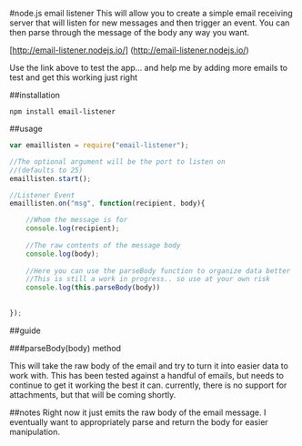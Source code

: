 #node.js email listener
This will allow you to create a simple email receiving server that will listen for new messages and then trigger an event. You can then parse through the message of the body any way you want.

[http://email-listener.nodejs.io/] (http://email-listener.nodejs.io/)

Use the link above to test the app... and help me by adding more emails to test and get this working just right

##installation

```
npm install email-listener
```

##usage


```javascript
var emaillisten = require("email-listener");

//The optional argument will be the port to listen on
//(defaults to 25)
emaillisten.start();

//Listener Event
emaillisten.on("msg", function(recipient, body){

    //Whom the message is for
    console.log(recipient);
    
    //The raw contents of the message body
    console.log(body);
    
    //Here you can use the parseBody function to organize data better
    //This is still a work in progress.. so use at your own risk
    console.log(this.parseBody(body))
    
    
});
```

##guide

###parseBody(body) method

This will take the raw body of the email and try to turn it into easier data to work with.  This has been tested against a handful of emails, but needs to continue to get it working the best it can.  currently, there is no support for attachments, but that will be coming shortly.

##notes
Right now it just emits the raw body of the email message.  I eventually want to appropriately parse and return the body for easier manipulation.
